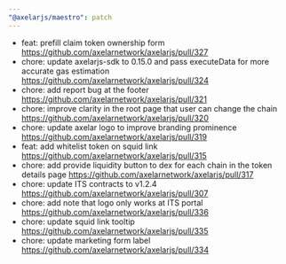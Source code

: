 ```yaml
---
"@axelarjs/maestro": patch
---
```


- feat: prefill claim token ownership form https://github.com/axelarnetwork/axelarjs/pull/327
- chore: update axelarjs-sdk to 0.15.0 and pass executeData for more accurate gas estimation https://github.com/axelarnetwork/axelarjs/pull/324
- chore: add report bug at the footer https://github.com/axelarnetwork/axelarjs/pull/321
- chore: improve clarity in the root page that user can change the chain https://github.com/axelarnetwork/axelarjs/pull/320
- chore: update axelar logo to improve branding prominence https://github.com/axelarnetwork/axelarjs/pull/319
- feat: add whitelist token on squid link https://github.com/axelarnetwork/axelarjs/pull/315
- chore: add provide liquidity button to dex for each chain in the token details page https://github.com/axelarnetwork/axelarjs/pull/317
- chore: update ITS contracts to v1.2.4 https://github.com/axelarnetwork/axelarjs/pull/307
- chore: add note that logo only works at ITS portal https://github.com/axelarnetwork/axelarjs/pull/336
- chore: update squid link tooltip https://github.com/axelarnetwork/axelarjs/pull/335
- chore: update marketing form label https://github.com/axelarnetwork/axelarjs/pull/334
